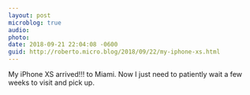 ```yaml
---
layout: post
microblog: true
audio: 
photo: 
date: 2018-09-21 22:04:08 -0600
guid: http://roberto.micro.blog/2018/09/22/my-iphone-xs.html
---
```

My iPhone XS arrived!!! to Miami. Now I just need to patiently wait a few weeks to visit and pick up. 
